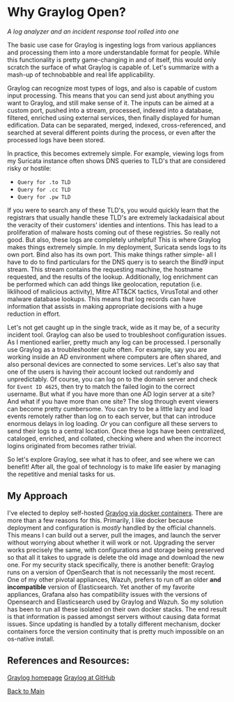 # Why Graylog Open?
*A log analyzer and an incident response tool rolled into one*

The basic use case for Graylog is ingesting logs from various appliances and processing them into a more understandable format for people. While this functionality is pretty game-changing in and of itself, this would only scratch the surface of what Graylog is capable of. Let's summarize with a mash-up of technobabble and real life applicability.

Graylog can recognize most types of logs, and also is capable of custom input processing. This means that you can send just about anything you want to Graylog, and still make sense of it. The inputs can be aimed at a custom port, pushed into a stream, processed, indexed into a database, filtered, enriched using external services, then finally displayed for human edification. Data can be separated, merged, indexed, cross-referenced, and searched at several different points during the process, or even after the processed logs have been stored.

In practice, this becomes extremely simple. For example, viewing logs from my Suricata instance often shows DNS queries to TLD's that are considered risky or hostile:
- `Query for .to TLD`
- `Query for .cc TLD`
- `Query for .pw TLD`

If you were to search any of these TLD's, you would quickly learn that the registrars that usually handle these TLD's are extremely lackadaisical about the veracity of their customers' identies and intentions. This has lead to a proliferation of malware hosts coming out of these registries. So really not good. But also, these logs are completely unhelpful! This is where Graylog makes things extremely simple. In my deployment, Suricata sends logs to its own port. Bind also has its own port. This make things rather simple- all I have to do to find particulars for the DNS query is to search the Bind9 input stream. This stream contains the requesting machine, the hostname requested, and the results of the lookup. 
Additionally, log enrichment can be performed which can add things like geolocation, reputation (i.e. liklihood of malicious activity), Mitre ATT&CK tactics, VirusTotal and other malware database lookups. This means that log records can have information that assists in making appropriate decisions with a huge reduction in effort.

Let's not get caught up in the single track, wide as it may be, of a security incident tool. Graylog can also be used to troubleshoot configuration issues. As I mentioned earlier, pretty much any log can be processed. I personally use Graylog as a troubleshooter quite often. For example, say you are working inside an AD environment where computers are often shared, and also personal devices are connected to some services. Let's also say that one of the users is having their account locked out randomly and unpredictably. Of course, you can log on to the domain server and check for `Event ID 4625`, then try to match the failed login to the correct username. But what if you have more than one AD login server at a site? And what if you have more than one site? The slog through event viewers can become pretty cumbersome. You can try to be a little lazy and load events remotely rather than log on to each server, but that can introduce enormous delays in log loading. *Or* you can configure all these servers to send their logs to a central location. Once these logs have been centralized, cataloged, enriched, and collated, checking where and when the incorrect logins originated from becomes rather trivial.

So let's explore Graylog, see what it has to ofeer, and see where we can benefit! After all, the goal of technology is to make life easier by managing the repetitive and menial tasks for us.

## My Approach
I've elected to deploy self-hosted [Graylog via docker containers](https://go2docs.graylog.org/current/downloading_and_installing_graylog/docker_installation.htm). There are more than a few reasons for this. Primarily, I like docker because deployment and configuration is *mostly* handled by the official channels. This means I can build out a server, pull the images, and launch the server without worrying about whether it will work or not. Upgrading the server works precisely the same, with configurations and storage being preserved so that all it takes to upgrade is delete the old image and download the new one. For my security stack specifically, there is another benefit: Graylog runs on a version of OpenSearch that is not necessarily the most recent. One of my other pivotal appliances, Wazuh, prefers to run off an older **and incompatible** version of Elasticsearch. Yet another of my favorite appliances, Grafana also has compatibility issues with the versions of Opensearch and Elasticsearch used by Graylog and Wazuh. So my solution has been to run all these isolated on their own docker stacks. The end result is that information is passed amongst servers without causing data format issues. Since updating is handled by a totally different mechanism, docker containers force the version continuity that is pretty much impossible on an os-native install.

## References and Resources:
[Graylog homepage](https://graylog.org/)
[Graylog at GitHub](https://github.com/Graylog2)

[Back to Main](../README.md)
